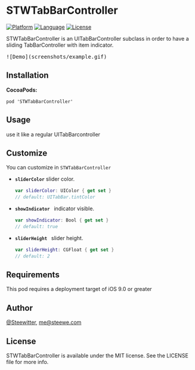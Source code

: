 # STWTabBarController

[![Platform](http://img.shields.io/badge/platform-iOS-blue.svg?style=flat
)](https://developer.apple.com/iphone/index.action)
[![Language](http://img.shields.io/badge/language-Swift-brightgreen.svg?style=flat
)](https://developer.apple.com/swift)
[![License](http://img.shields.io/badge/license-MIT-lightgrey.svg?style=flat
)](http://mit-license.org)

STWTabBarController is an UITabBarController subclass in order to have a sliding TabBarController with item indicator.

<kbd>
![Demo](screenshots/example.gif)
</kbd>

## Installation

**CocoaPods:**

```
pod 'STWTabBarController'
```

## Usage

use it like a regular UITabBarcontroller

## Customize

You can customize in `STWTabBarController`

* **`sliderColor`** slider color.

  ```swift
  var sliderColor: UIColor { get set }
  // default: UITabBar.tintColor
  ```
  
* **`showIndicator `** indicator visible.

  ```swift
  var showIndicator: Bool { get set }
  // default: true
  ```

* **`sliderHeight `** slider height.

  ```swift
  var sliderHeight: CGFloat { get set }
  // default: 2
  ```

## Requirements

This pod requires a deployment target of iOS 9.0 or greater

## Author

[@Steewitter](https://twitter.com/Steewitter), [me@steewe.com](mailto:me@steewe.com)

## License

STWTabBarController is available under the MIT license. See the LICENSE file for more info.